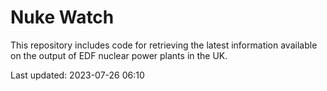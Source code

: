 # Nuke Watch

This repository includes code for retrieving the latest information available on the output of EDF nuclear power plants in the UK.

Last updated: 2023-07-26 06:10